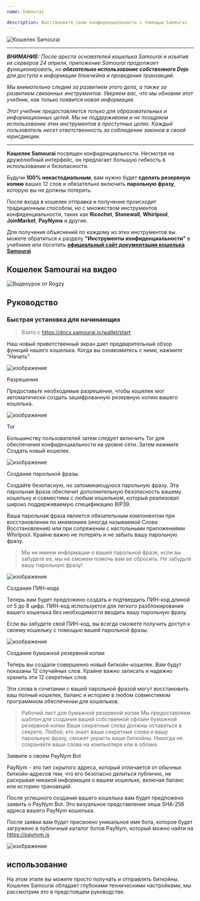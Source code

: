 ```yaml
---
name: Samouraï

description: Восстановите свою конфиденциальность с помощью Samourai
---
```


![Кошелек Samourai](assets/cover.webp)

---

***ВНИМАНИЕ:** После ареста основателей кошелька Samourai и изъятия их серверов 24 апреля, приложение Samourai продолжает функционировать, но **обязательно использование собственного Dojo** для доступа к информации блокчейна и проведения транзакций.*

_Мы внимательно следим за развитием этого дела, а также за развитием связанных инструментов. Уверяем вас, что мы обновим этот учебник, как только появится новая информация._

_Этот учебник предоставляется только для образовательных и информационных целей. Мы не поддерживаем и не поощряем использование этих инструментов в преступных целях. Каждый пользователь несет ответственность за соблюдение законов в своей юрисдикции._

---

**Кошелек Samourai** посвящен конфиденциальности. Несмотря на дружелюбный интерфейс, он предлагает большую гибкость в использовании и безопасности.

Будучи **100% некастодиальным**, вам нужно будет **сделать резервную копию** ваших 12 слов и обязательно включить **парольную фразу**, которую вы не должны потерять.

После входа в кошелек отправка и получение происходит традиционным способом, но с множеством инструментов конфиденциальности, таких как **Ricochet**, **Stonewall**, **Whirlpool**, **JoinMarket**, **PayNyms** и другие.

Для получения объяснений по каждому из этих инструментов вы можете обратиться к разделу **"Инструменты конфиденциальности"** в учебнике или посетить [**официальный сайт документации кошелька Samourai**](https://docs.samourai.io/)

## Кошелек Samourai на видео

![Видеоурок от Rogzy](https://youtu.be/ajs1a8m76TI)

## Руководство

### Быстрая установка для начинающих

> Взято с https://docs.samourai.io/wallet/start

Наш новый приветственный экран дает предварительный обзор функций нашего кошелька. Когда вы ознакомитесь с ними, нажмите "Начать".

![изображение](assets/1.webp)

Разрешения

Предоставьте необходимые разрешения, чтобы кошелек мог автоматически создать зашифрованную резервную копию вашего кошелька.

![изображение](assets/2.webp)

Tor

Большинству пользователей затем следует включить Tor для обеспечения конфиденциальности на уровне сети. Затем нажмите Создать новый кошелек.

![изображение](assets/3.webp)

Создание парольной фразы

Создайте безопасную, но запоминающуюся парольную фразу. Эта парольная фраза обеспечит дополнительную безопасность вашему кошельку и совместима с любым кошельком, который реализовал широко поддерживаемую спецификацию BIP39.

Ваша парольная фраза является обязательным компонентом при восстановлении по мнемонике (иногда называемой Слова Восстановления) или при сопряжении с настольными приложениями Whirlpool. Крайне важно не потерять и не забыть вашу парольную фразу.

> Мы не имеем информации о вашей парольной фразе, если вы забудете ее, мы не сможем помочь вам ее сбросить.
> Не забудьте вашу парольную фразу!

![изображение](assets/4.webp)

Создание ПИН-кода

Теперь вам будет предложено создать и подтвердить ПИН-код длиной от 5 до 8 цифр. ПИН-код используется для легкого разблокирования вашего кошелька без необходимости вводить вашу парольную фразу.

Если вы забудете свой ПИН-код, вы всегда сможете получить доступ к своему кошельку с помощью вашей парольной фразы.

![изображение](assets/5.webp)

Создание бумажной резервной копии

Теперь вы создали совершенно новый биткойн-кошелек. Вам будут показаны 12 случайных слов. Крайне важно записать и надежно хранить эти 12 секретных слов.

Эти слова в сочетании с вашей парольной фразой могут восстановить ваш полный кошелек, баланс и историю в любом совместимом программном обеспечении для кошельков.

> Рабочий лист для бумажной резервной копии Мы предоставляем шаблон для создания вашей собственной офлайн бумажной резервной копии
Ваши секретные слова должны оставаться в секрете. Любой, кто знает ваши секретные слова и вашу парольную фразу, сможет украсть ваши биткойны. Никогда не сохраняйте ваши слова на компьютере или в облаке.

Заявите о своем PayNym Bot

PayNym - это тип скрытого адреса, который отличается от обычных биткойн-адресов тем, что его безопасно делиться публично, не раскрывая никакой информации о вашем кошельке, включая баланс или историю транзакций.

После успешного создания вашего кошелька вам будет предложено заявить о PayNym Bot. Это визуальное представление хеша SHA-256 адреса вашего PayNym кошелька.

После заявки вам будет присвоено уникальное имя бота, которое будет загружено в публичный каталог ботов PayNym, который можно найти на https://paynym.is

![изображение](assets/6.webp)

## использование

На этом этапе вы можете просто получать и отправлять биткойны. Кошелек Samourai обладает глубокими техническими настройками, мы рассмотрим это в предстоящем руководстве.